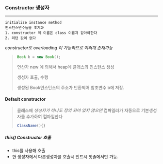 ### Constructor 생성자

---

```
initialize instance method
인스턴스변수들을 초기화
1. constructor 의 이름은 class 이름과 같아야한다
2. 리턴 값이 없다
```

_constructor도 overloading 이 가능하므로 여러개 존재가능_

> ```java
> Book b = new Book();	
> ```
>
> 연산자 new 에 의해서 heap에 클래스의 인스턴스 생성
>
> 생성자 호출, 수행
>
> 생성된 Book인스턴스의 주소가 반환되어 참조변수 b에 저장.

#### Default constructor

> 클래스에 _생성자가 하나도 정의 되어 있지 않으면_ 컴파일러가 자동으로 기본생성자를 추가하여 컴파일한다
>
> ```java
> ClassName(){}
> ```

##### this() Constructor 호출

* this를 사용해 호출
* 한 생성자에서 다른생성자를 호출시 반드시 첫줄에서만 가능.



